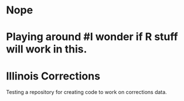 
# Nope
Playing around
#I wonder if R stuff will work in this. 
=======
# Illinois Corrections

Testing a repository for creating code to work on corrections data.
